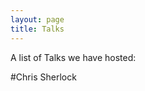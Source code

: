```yaml
---
layout: page
title: Talks
---
```


<p class="message">
	A list of Talks we have hosted:
</p>

#Chris Sherlock
